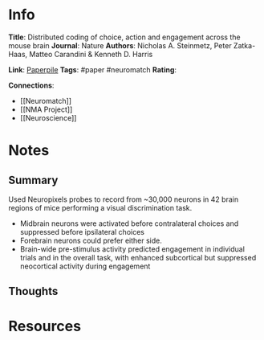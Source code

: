 # Info
**Title**: Distributed coding of choice, action and engagement across the mouse brain
**Journal**: Nature
**Authors**: Nicholas A. Steinmetz, Peter Zatka-Haas, Matteo Carandini & Kenneth D. Harris

**Link**: [Paperpile](chrome-extension://bomfdkbfpdhijjbeoicnfhjbdhncfhig/view.html?mp=DnJphKRS)
**Tags**: #paper #neuromatch 
**Rating**:

**Connections**:
- [[Neuromatch]]
- [[NMA Project]]
- [[Neuroscience]]

# Notes
## Summary
Used Neuropixels probes to record from ~30,000 neurons in 42 brain regions of mice performing a visual discrimination task.
- Midbrain neurons were activated before contralateral choices and suppressed before ipsilateral choices
- Forebrain neurons could prefer either side.
- Brain-wide pre-stimulus activity predicted engagement in individual trials and in the overall task, with enhanced subcortical but suppressed neocortical activity during engagement


## Thoughts

# Resources

